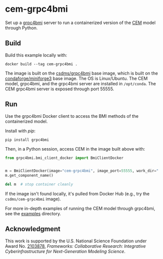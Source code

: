 # cem-grpc4bmi

Set up a [grpc4bmi](https://grpc4bmi.readthedocs.io) server
to run a containerized version
of the [CEM](https://csdms.colorado.edu/wiki/Model:CEM) model
through Python.

## Build

Build this example locally with:
```
docker build --tag cem-grpc4bmi .
```
The image is built on the [csdms/grpc4bmi](https://hub.docker.com/r/csdms/grpc4bmi) base image,
which is built on the [condaforge/miniforge3](https://hub.docker.com/r/condaforge/miniforge3) base image.
The OS is Linux/Ubuntu.
The CEM model, grpc4bmi, and the grpc4bmi server are installed in `/opt/conda`.
The CEM grpc4bmi server is exposed through port 55555.

## Run

Use the grpc4bmi Docker client to access the BMI methods of the containerized model.

Install with *pip*:
```
pip install grpc4bmi
```
Then, in a Python session, access CEM in the image built above with:
```python
from grpc4bmi.bmi_client_docker import BmiClientDocker


m = BmiClientDocker(image="cem-grpc4bmi", image_port=55555, work_dir=".")
m.get_component_name()

del m  # stop container cleanly
```

If the image isn't found locally, it's pulled from Docker Hub
(e.g., try the `csdms/cem-grpc4bmi` image).

For more in-depth examples of running the CEM model through grpc4bmi,
see the [examples](./examples) directory.

## Acknowledgment

This work is supported by the U.S. National Science Foundation under Award No. [2103878](https://www.nsf.gov/awardsearch/showAward?AWD_ID=2103878), *Frameworks: Collaborative Research: Integrative Cyberinfrastructure for Next-Generation Modeling Science*.
